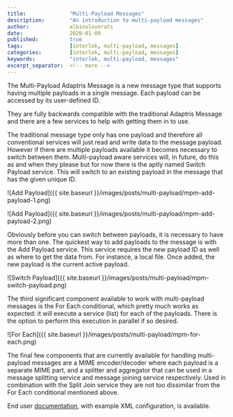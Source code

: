 ```yaml
---
title:              "Multi-Payload Messages"
description:        "An introduction to multi-payload messages"
author:             albinoloverats
date:               2020-01-09
published:          true
tags:               [interlok, multi-payload, messages]
categories:         [interlok, multi-payload, messages]
keywords:           "interlok, multi-payload, messages"
excerpt_separator:  <!-- more -->
---
```


The Multi-Payload Adaptris Message is a new message type that supports
having multiple payloads in a single message. Each payload can be
accessed by its user-defined ID.

<!-- more -->

They are fully backwards compatible with the traditional Adaptris
Message and there are a few services to help with getting them in to
use.

The traditional message type only has one payload and therefore all
conventional services will just read and write data to the message
payload. However if there are multiple payloads available it becomes
necessary to switch between them. Multi-payload aware services will, in
future, do this as and when they please but for now there is the aptly
named Switch Payload service. This will switch to an existing payload in
the message that has the given unique ID.

![Add Payload]({{ site.baseurl }}/images/posts/multi-payload/mpm-add-payload-1.png)

![Add Payload]({{ site.baseurl }}/images/posts/multi-payload/mpm-add-payload-2.png)

Obviously before you can switch between payloads, it is necessary to
have more than one. The quickest way to add payloads to the message is
with the Add Payload service. This service requires the new payload ID
as well as where to get the data from. For instance, a local file. Once
added, the new payload is the current active payload.

![Switch Payload]({{ site.baseurl }}/images/posts/multi-payload/mpm-switch-payload.png)

The third significant component available to work with multi-payload
messages is the For Each conditional, which pretty much works as
expected: it will execute a service (list) for each of the payloads.
There is the option to perform this execution in parallel if so desired.

![For Each]({{ site.baseurl }}/images/posts/multi-payload/mpm-for-each.png)

The final few components that are currently available for handling
multi-payload messages are a MIME encoder/decoder where each payload is
a separate MIME part, and a splitter and aggregator that can be used in
a message splitting service and message joining service respectively.
Used in combination with the Split Join service they are not too
dissimilar from the For Each conditional mentioned above.

End user [documentation][], with example XML configuration, is
available.

[documentation]: https://interlok.adaptris.net/interlok-docs/advanced-multi-payload-messages.html
